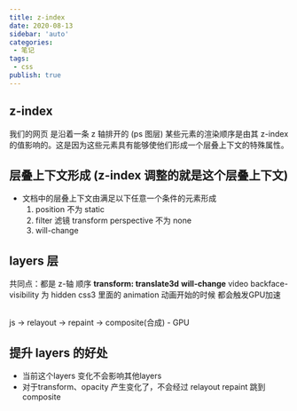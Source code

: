 ```yaml
---
title: z-index
date: 2020-08-13
sidebar: 'auto'
categories:
 - 笔记
tags:
 - css
publish: true
---
```

## z-index
我们的网页 是沿着一条 z 轴排开的 (ps 图层)
某些元素的渲染顺序是由其 z-index 的值影响的。这是因为这些元素具有能够使他们形成一个层叠上下文的特殊属性。

## 层叠上下文形成 (z-index 调整的就是这个层叠上下文)
- 文档中的层叠上下文由满足以下任意一个条件的元素形成
    1. position 不为 static
    2. filter 滤镜 transform perspective 不为 none
    3. will-change

## layers 层
共同点：都是 z-轴 顺序
**transform: translate3d**
**will-change**
video
backface-visibility 为 hidden
css3 里面的 animation 动画开始的时候 
都会触发GPU加速

## 
js -> relayout -> repaint -> composite(合成) - GPU

## 提升 layers 的好处
- 当前这个layers 变化不会影响其他layers
- 对于transform、opacity 产生变化了，不会经过 relayout repaint 跳到 composite